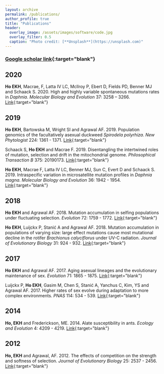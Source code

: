```yaml
---
layout: archive
permalink: /publications/
author_profile: true
title: "Publications"
header:
  overlay_image: /assets/images/software/code.jpg
  overlay_filter: 0.5
  caption: "Photo credit: [**Unsplash**](https://unsplash.com)"
---
```


### [Google scholar link](https://scholar.google.com/citations?hl=en&user=HNAsbKoAAAAJ&view_op=list_works&sortby=pubdate){:target="blank"}

## 2020

**Ho EKH**, Macrae, F, Latta IV LC, Mcllroy P, Ebert D, Fields PD, Benner MJ and Schaack S. 2020. High and highly variable spontaneous mutations rates in *Daphnia*. *Molecular Biology and Evolution* 37: 3258 – 3266. [Link](https://doi.org/10.1093/molbev/msaa142){:target="blank"}

## 2019

**Ho EKH**, Bartowska M, Wright SI and Agrawal AF. 2019. Population genomics of the facultatively asexual duckweed *Spirodela polyrhiza*. *New Phytologist* 224: 1361 - 1371. [Link](https://doi.org/10.1111/nph.16056){:target="blank"}

Schaack S, **Ho EKH** and Macrae F. 2019. Disentangling the intertwined roles of mutation, selection and drift in the mitochondrial genome. *Philosophical Transaction B* 375: 20190173. [Link](https://doi.org/10.1098/rstb.2019.0173){:target="blank"}

**Ho EKH**, Macrae F, Latta IV LC, Benner MJ, Sun C, Evert D and Schaack S. 2019. Intraspecific variation in microsatellite mutation profiles in *Daphnia magna*. *Molecular Biology and Evolution* 36: 1942 - 1954. [Link](https://doi.org/10.1093/molbev/msz118){:target="blank"}

## 2018

**Ho EKH** and Agrawal AF. 2018. Mutation accumulation in selfing populations under fluctuating selection. *Evolution* 72: 1759 - 1772. [Link](https://doi.org/10.1111/evo.13553){:target="blank"}

**Ho EKH**, Luijckx P,  Stanić A and Agrawal AF. 2018. Mutation accumulation in populations of varying size: large effect mutations cause most mutational decline in the rotifer *Brachionus calyciflorus* under UV-C radiation. *Journal of Evolutionary Biology* 31: 924 - 932. [Link](https://doi.org/10.1111/jeb.13282){:target="blank"}

## 2017

**Ho EKH** and Agrawal AF. 2017. Aging asexual lineages and the evolutionary maintenance of sex. *Evolution* 71: 1865 - 1875. [Link](https://doi.org/10.1111/evo.13260){:target="blank"}

Luijckx P, **Ho EKH**, Gasim M, Chen S, Stanić A, Yanchus C, Kim, YS and Agrawal AF. 2017. Higher rates of sex evolve during adaptation to more complex environments. *PNAS* 114: 534 - 539. [Link](https://doi.org/10.1073/pnas.1604072114){:target="blank"}

## 2014

**Ho, EKH** and Frederickson, ME. 2014. Alate susceptibility in ants. *Ecology and Evolution* 4: 4209 - 4219. [Link](https://doi.org/10.1002/ece3.1291){:target="blank"}

## 2012

**Ho, EKH** and Agrawal, AF. 2012. The effects of competition on the strength and softness of selection. *Journal of Evolutionary Biology* 25: 2537 - 2456. [Link](https://doi.org/10.1111/j.1420-9101.2012.02618.x){:target="blank"}